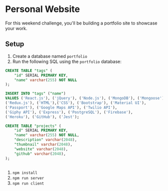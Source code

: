 # Personal Website

For this weekend challenge, you'll be building a portfolio site to showcase your work. 

## Setup

1. Create a database named `portfolio`
1. Run the following SQL using the `portfolio` database:

```SQL
CREATE TABLE "tags" (
    "id" SERIAL PRIMARY KEY,
    "name" varchar(255) NOT NULL
);

INSERT INTO "tags" ("name") 
VALUES ('React.js'), ('jQuery'), ('Node.js'), ('MongoDB'), ('Mongoose'), 
('Redux.js'), ('HTML'),('CSS'), ('Bootstrap'), ('Material UI'), 
('Passport'), ('Google Maps API'), ('Twilio API'), 
('Giphy API'), ('Express'), ('PostgreSQL'), ('Firebase'),  
('Heroku'), ('GitHub'), ('Jest');

CREATE TABLE "projects" (
    "id" SERIAL PRIMARY KEY,
    "name" varchar(255) NOT NULL,
    "description" varchar(2048),
    "thumbnail" varchar(2048), 
    "website" varchar(2048),
    "github" varchar(2048),
);



```

1. `npm install`
2. `npm run server`
3. `npm run client`



